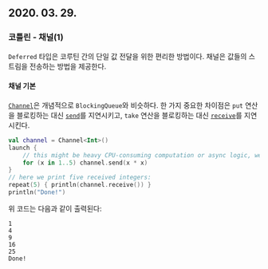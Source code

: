 ## 2020. 03. 29.

### 코틀린 - 채널(1)

`Deferred` 타입은 코루틴 간의 단일 값 전달을 위한 편리한 방법이다. 채널은 값들의 스트림을 전송하는 방법을 제공한다.

#### 채널 기본

[`Channel`][kt-channel]은 개념적으로 `BlockingQueue`와 비슷하다. 한 가지 중요한 차이점은 `put` 연산을 블로킹하는 대신 [`send`][kt-channel-send]를 지연시키고, `take` 연산을 블로킹하는 대신 [`receive`][kt-channel-receive]를 지연시킨다.

```kotlin
val channel = Channel<Int>()
launch {
    // this might be heavy CPU-consuming computation or async logic, we'll just send five squares
    for (x in 1..5) channel.send(x * x)
}
// here we print five received integers:
repeat(5) { println(channel.receive()) }
println("Done!")
```

위 코드는 다음과 같이 출력된다:

```
1
4
9
16
25
Done!
```



[kt-channel]: https://kotlin.github.io/kotlinx.coroutines/kotlinx-coroutines-core/kotlinx.coroutines.channels/-channel/index.html
[kt-channel-send]: https://kotlin.github.io/kotlinx.coroutines/kotlinx-coroutines-core/kotlinx.coroutines.channels/-send-channel/send.html
[kt-channel-receive]: https://kotlin.github.io/kotlinx.coroutines/kotlinx-coroutines-core/kotlinx.coroutines.channels/-receive-channel/receive.html